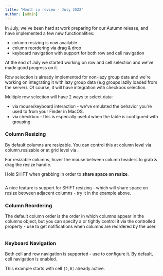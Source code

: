```yaml
---
title: "Month in review - July 2022"
author: [admin]
---
```

In July, we've been hard at work preparing for our Autumn release, and have implemented a few new functionalities:

 * column resizing is now available
 * column reordering via drag & drop
 * keyboard navigation with support for both row and cell navigation


<Note title="Coming soon">

At the end of July we started working on row and cell selection and we've made good progress on it.

Row selection is already implemented for non-lazy group data and we're working on integrating it with lazy group data (e.g groups lazily loaded from the server). Of course, it will have integration with checkbox selection.

Multiple row selection will have 2 ways to select data:
 - via mouse/keyboard interaction - we've emulated the behavior you're used to from your Finder in MacOS.
 - via checkbox - this is especially useful when the table is configured with grouping.

</Note>

### Column Resizing

By default columns are resizable. You can control this at column level via <PropLink name="columns.resizable">column.resizable</PropLink> or at grid level via <PropLink name="resizableColumns" />.

<Sandpack title="Resizable columns example">

<Description>
For resizable columns, hover the mouse between column headers to grab & drag the resize handle.

Hold SHIFT when grabbing in order to **share space on resize**.
</Description>

```ts file=../../../../docs/latest/reference/resizableColumns-example.page.tsx
```
</Sandpack>

A nice feature is support for SHIFT resizing - which will share space on resize between adjacent columns - try it in the example above.


### Column Reordering

The default column order is the order in which columns appear in the columns object, but you can specify a <PropLink name="defaultColumnOrder" /> or tightly control it via the controlled property <PropLink name="columnOrder" /> - use <PropLink name="onColumnOrderChange" /> to get notifications when columns are reordered by the user.

<Sandpack title="Column order">

```ts file=../../../../docs/latest/reference/columnOrder-advanced-example.page.tsx
```

</Sandpack>

### Keyboard Navigation

Both cell and row navigation is supported - use <PropLink name="keyboardNavigation" /> to configure it. By default, cell navigation is enabled.


<Sandpack title="Keyboard navigation">

<Description>

This example starts with cell `[2,0]` already active.

</Description>

```ts file=../../../../docs/latest/learn/keyboard-navigation/navigating-cells-uncontrolled-example.page.tsx
```

</Sandpack>